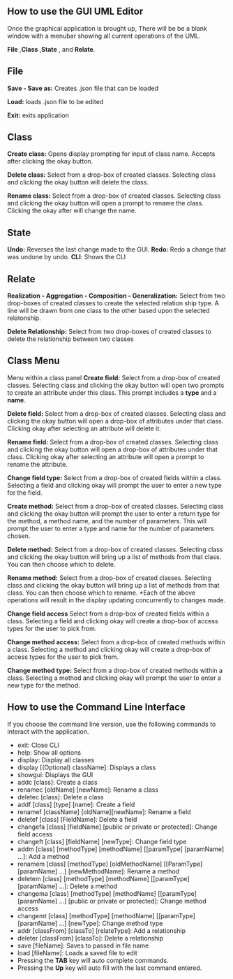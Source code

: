 ## How to use the GUI UML Editor
Once the graphical application is brought up, There will be be a blank window with a menubar showing all current operations of the UML.

**File** ,**Class** ,**State** , and **Relate**. 

## File
**Save - Save as:** Creates .json file that can be loaded

**Load:** loads .json file to be edited

**Exit:** exits application

## Class
**Create class:** Opens display prompting for input of class name. Accepts after clicking the okay button.

**Delete class:** Select from a drop-box of created classes. Selecting class and clicking the okay button will delete the class.

**Rename class:** Select from a drop-box of created classes. 
Selecting class and clicking the okay button will open a prompt to rename the class. Clicking the okay after will change the name.

## State 
**Undo:** Reverses the last change made to the GUI.
**Redo:** Redo a change that was undone by undo.
**CLI**: Shows the CLI 

## Relate
**Realization - Aggregation - Composition - Generalization:** Select from two drop-boxes of created classes to create the selected relation ship type. A line will be drawn from one class to the other based upon the selected relatonship.   

**Delete Relationship:** Select from two drop-boxes of created classes to delete the relationship between two classes

## Class Menu
Menu within a class panel
**Create field:** Select from a drop-box of created classes. Selecting class and clicking the okay button will open two prompts to create an attribute under this class. This prompt includes a **type** and a **name**.  

**Delete field:** Select from a drop-box of created classes. Selecting class and clicking the okay button will open a drop-box of attributes under that class. Clicking okay after selecting an attribute will delete it.  

**Rename field:** Select from a drop-box of created classes. Selecting class and clicking the okay button will open a drop-box of attributes under that class. Clicking okay after selecting an attribute will open a prompt to rename the attribute.

**Change field type:** Select from a drop-box of created fields within a class. Selecting a field and clicking okay will prompt the user to enter a new type for the field. 

**Create method:** Select from a drop-box of created classes. Selecting class and clicking the okay button will prompt the user to enter a return type for the method, a method name, and the number of parameters. This will prompt the user to enter a type and name for the number of parameters chosen. 

**Delete method:** Select from a drop-box of created classes. Selecting class and clicking the okay button will bring up a list of methods from that class. You can then choose which to delete. 

**Rename method:** Select from a drop-box of created classes. Selecting class and clicking the okay button will bring up a list of methods from that class. You can then choose which to rename.
*Each of the above operations will result in the display updating concurrently to changes made.

**Change field access** Select from a drop-box of created fields within a class. Selecting a field and clicking okay will create a drop-box of access types for the user to pick from.

**Change method access:** Select from a drop-box of created methods within a class. Selecting a method and clicking okay will create a drop-box of access types for the user to pick from.

**Change method type:** Select from a drop-box of created methods within a class. Selecting a method and clicking okay will prompt the user to enter a new type for the method. 

## How to use the Command Line Interface
If you choose the command line version, use the following commands to interact with the application.
* exit:                                                                                                       Close CLI
* help:                                                                                                       Show all options
* display:                                                                                                    Display all classes
* display [(Optional) className]:                                                                             Displays a class
* showgui:                                                                                                    Displays the GUI
* addc [class]:                                                                                               Create a class
* renamec [oldName] [newName]:                                                                                Rename a class
* deletec [class]:                                                                                            Delete a class
* addf [class] [type] [name]:                                                                                 Create a field
* renamef [className] [oldName][newName]:                                                                     Rename a field
* deletef [class] [FieldName]:                                                                                Delete a field
* changefa [class] [fieldName] [public or private or protected]:                                              Change field access
* changeft [class] [fieldName] [newType]:                                                                     Change field type
* addm [class] [methodType] [methodName] [[paramType] [paramName] ...]:                                       Add a method
* renamem [class] [methodType] [oldMethodName] [[ParamType] [paramName] ...] [newMethodName]:                 Rename a method
* deletem [class] [methodType] [methodName] [[paramType] [paramName] ...]:                                    Delete a method
* changema [class] [methodType] [methodName] [[paramType] [paramName] ...] [public or private or protected]:  Change method access
* changemt [class] [methodType] [methodName] [[paramType] [paramName] ...] [newType]:                         Change method type
* addr [classFrom] [classTo] [relateType]:                                                                    Add a relationship
* deleter [classFrom] [classTo]:                                                                              Delete a relationship
* save [fileName]:                                                                                            Saves to passed in file name
* load [fileName]:                                                                                            Loads a saved file to edit
* Pressing the **TAB** key will auto complete commands. 
* Pressing the **Up** key will auto fill with the last command entered. 